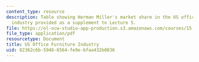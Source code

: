 ```yaml
---
content_type: resource
description: Table showing Herman Miller's market share in the US office furniture
  industry provided as a supplement to Lecture 5.
file: https://ol-ocw-studio-app-production.s3.amazonaws.com/courses/15-992-s-lab-laboratory-for-sustainable-business-spring-2008/82362c6b59466564fe9ebfaa432b0836_class_5.pdf
file_type: application/pdf
resourcetype: Document
title: US Office Furniture Industry
uid: 82362c6b-5946-6564-fe9e-bfaa432b0836
---
```

